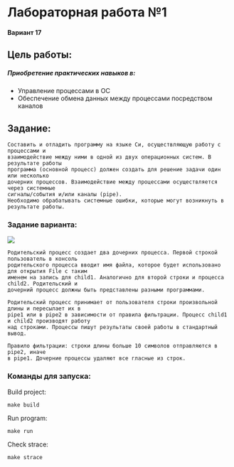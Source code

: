 # Лабораторная работа №1

#### Вариант 17

## Цель работы:
##### Приобретение практических навыков в:

- Управление процессами в ОС
- Обеспечение обмена данных между процессами посредством каналов

## Задание:

```
Составить и отладить программу на языке Си, осуществляющую работу с процессами и
взаимодействие между ними в одной из двух операционных систем. В результате работы
программа (основной процесс) должен создать для решение задачи один или несколько
дочерних процессов. Взаимодействие между процессами осуществляется через системные
сигналы/события и/или каналы (pipe).
Необходимо обрабатывать системные ошибки, которые могут возникнуть в результате работы.
```

### Задание варианта:
![](https://i.imgur.com/80tR3o3.png)

```
Родительский процесс создает два дочерних процесса. Первой строкой пользователь в консоль
родительского процесса вводит имя файла, которое будет использовано для открытия File с таким
именем на запись для child1. Аналогично для второй строки и процесса child2. Родительский и
дочерний процесс должны быть представлены разными программами.

Родительский процесс принимает от пользователя строки произвольной длины и пересылает их в
pipe1 или в pipe2 в зависимости от правила фильтрации. Процесс child1 и child2 производят работу
над строками. Процессы пишут результаты своей работы в стандартный вывод.

Правило фильтрации: строки длины больше 10 символов отправляются в pipe2, иначе
в pipe1. Дочерние процессы удаляют все гласные из строк.
```


### Команды для запуска:
Build project:
```
make build
```

Run program:
```
make run
```

Check strace:
```
make strace
```







